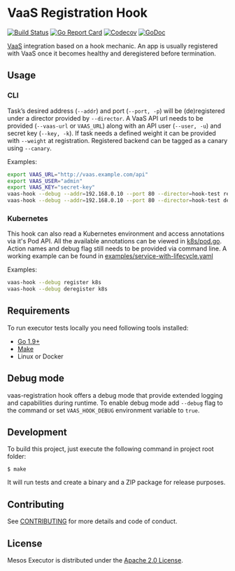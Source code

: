 # VaaS Registration Hook

[![Build Status](https://github.com/allegro/vaas-registration-hook/workflows/golangci/badge.svg)](https://github.com/allegro/vaas-registration-hook/actions)
[![Go Report Card](https://goreportcard.com/badge/github.com/allegro/vaas-registration-hook)](https://goreportcard.com/report/github.com/allegro/vaas-registration-hook)
[![Codecov](https://codecov.io/gh/allegro/vaas-registration-hook/branch/master/graph/badge.svg)](https://codecov.io/gh/allegro/vaas-registration-hook)
[![GoDoc](https://godoc.org/github.com/allegro/vaas-registration-hook?status.svg)](https://godoc.org/github.com/allegro/vaas-registration-hook)


[VaaS][1] integration based on a hook mechanic.
An app is usually registered with VaaS once it becomes healthy and deregistered before termination.

## Usage
### CLI
Task’s desired address (`--addr`) and port (`--port, -p`) will be (de)registered under 
a director provided by `--director`. A VaaS API url needs to be provided (`--vaas-url` or `VAAS_URL`) 
along with an API user (`--user, -u`) and secret key (`--key, -k`). 
If task needs a defined weight it can be provided with `--weight` at registration.
Registered backend can be tagged as a canary using `--canary`. 

Examples:
```bash
export VAAS_URL="http://vaas.example.com/api"
export VAAS_USER="admin"
export VAAS_KEY="secret-key"
vaas-hook --debug --addr=192.168.0.10 --port 80 --director=hook-test register cli --weight 1 --dc dc1
vaas-hook --debug --addr=192.168.0.10 --port 80 --director=hook-test deregister cli
```

### Kubernetes
This hook can also read a Kubernetes environment and access annotations via it's Pod API.
All the available annotations can be viewed in [k8s/pod.go](k8s/pod.go).
Action names and debug flag still needs to be provided via command line.
A working example can be found in [examples/service-with-lifecycle.yaml](examples/service-with-lifecycle.yaml)

Examples:
```bash
vaas-hook --debug register k8s
vaas-hook --debug deregister k8s
```

## Requirements

To run executor tests locally you need following tools installed:

* [Go 1.9+][2]
* [Make][3]
* Linux or Docker


## Debug mode

vaas-registration hook offers a debug mode that provide extended logging and capabilities during
runtime. To enable debug mode add `--debug` flag to the command or set `VAAS_HOOK_DEBUG` 
environment variable to `true`.

## Development

To build this project, just execute the following command in project root folder:

```
$ make
```

It will run tests and create a binary and a ZIP package for release purposes.


## Contributing

See [CONTRIBUTING](CONTRIBUTING.md) for more details and code of conduct. 

## License

Mesos Executor is distributed under the [Apache 2.0 License](LICENSE).


[1]: https://github.com/allegro/vaas
[2]: https://golang.org/dl/
[3]: https://www.gnu.org/software/make/
[6]: https://brandur.org/logfmt
